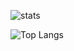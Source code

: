 ![stats](https://github-readme-stats.vercel.app/api?username=an-dyy&show_icons=true&theme=omni&count_private=true&hide_border=true&bg_color=00171515&title_color=94b0b8&icon_color=94b0b8&include_all_commits)

![Top Langs](https://github-readme-stats.vercel.app/api/top-langs/?username=an-dyy&layout=compact&theme=omni&hide_border=true&bg_color=00171515&title_color=94b0b8)
